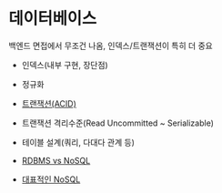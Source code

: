 # 데이터베이스
백엔드 면접에서 무조건 나옴, 인덱스/트랜잭션이 특히 더 중요

- 인덱스(내부 구현, 장단점)
- 정규화
- [트랜잭션(ACID)](https://github.com/AucSuSu/CS-study/blob/main/Database/db_transaction(ACID).md)
- 트랜잭션 격리수준(Read Uncommitted ~ Serializable)
- 테이블 설계(쿼리, 다대다 관계 등)

- [RDBMS vs NoSQL](https://github.com/AucSuSu/CS-study/blob/main/Database/db_RDBMS%20%26%20NoSQL.md)

- [대표적인 NoSQL](https://github.com/AucSuSu/CS-study/blob/main/Database/db_RDBMS%20%26%20NoSQL.md) 
